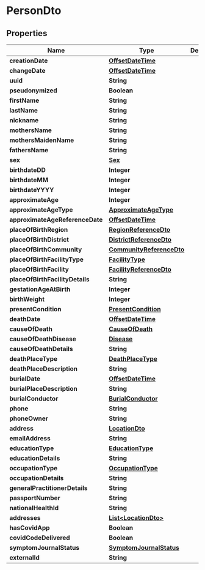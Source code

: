 # PersonDto

## Properties
Name | Type | Description | Notes
------------ | ------------- | ------------- | -------------
**creationDate** | [**OffsetDateTime**](OffsetDateTime.md) |  |  [optional]
**changeDate** | [**OffsetDateTime**](OffsetDateTime.md) |  |  [optional]
**uuid** | **String** |  |  [optional]
**pseudonymized** | **Boolean** |  |  [optional]
**firstName** | **String** |  | 
**lastName** | **String** |  | 
**nickname** | **String** |  |  [optional]
**mothersName** | **String** |  |  [optional]
**mothersMaidenName** | **String** |  |  [optional]
**fathersName** | **String** |  |  [optional]
**sex** | [**Sex**](Sex.md) |  |  [optional]
**birthdateDD** | **Integer** |  |  [optional]
**birthdateMM** | **Integer** |  |  [optional]
**birthdateYYYY** | **Integer** |  |  [optional]
**approximateAge** | **Integer** |  |  [optional]
**approximateAgeType** | [**ApproximateAgeType**](ApproximateAgeType.md) |  |  [optional]
**approximateAgeReferenceDate** | [**OffsetDateTime**](OffsetDateTime.md) |  |  [optional]
**placeOfBirthRegion** | [**RegionReferenceDto**](RegionReferenceDto.md) |  |  [optional]
**placeOfBirthDistrict** | [**DistrictReferenceDto**](DistrictReferenceDto.md) |  |  [optional]
**placeOfBirthCommunity** | [**CommunityReferenceDto**](CommunityReferenceDto.md) |  |  [optional]
**placeOfBirthFacilityType** | [**FacilityType**](FacilityType.md) |  |  [optional]
**placeOfBirthFacility** | [**FacilityReferenceDto**](FacilityReferenceDto.md) |  |  [optional]
**placeOfBirthFacilityDetails** | **String** |  |  [optional]
**gestationAgeAtBirth** | **Integer** |  |  [optional]
**birthWeight** | **Integer** |  |  [optional]
**presentCondition** | [**PresentCondition**](PresentCondition.md) |  |  [optional]
**deathDate** | [**OffsetDateTime**](OffsetDateTime.md) |  |  [optional]
**causeOfDeath** | [**CauseOfDeath**](CauseOfDeath.md) |  |  [optional]
**causeOfDeathDisease** | [**Disease**](Disease.md) |  |  [optional]
**causeOfDeathDetails** | **String** |  |  [optional]
**deathPlaceType** | [**DeathPlaceType**](DeathPlaceType.md) |  |  [optional]
**deathPlaceDescription** | **String** |  |  [optional]
**burialDate** | [**OffsetDateTime**](OffsetDateTime.md) |  |  [optional]
**burialPlaceDescription** | **String** |  |  [optional]
**burialConductor** | [**BurialConductor**](BurialConductor.md) |  |  [optional]
**phone** | **String** |  |  [optional]
**phoneOwner** | **String** |  |  [optional]
**address** | [**LocationDto**](LocationDto.md) |  |  [optional]
**emailAddress** | **String** |  |  [optional]
**educationType** | [**EducationType**](EducationType.md) |  |  [optional]
**educationDetails** | **String** |  |  [optional]
**occupationType** | [**OccupationType**](OccupationType.md) |  |  [optional]
**occupationDetails** | **String** |  |  [optional]
**generalPractitionerDetails** | **String** |  |  [optional]
**passportNumber** | **String** |  |  [optional]
**nationalHealthId** | **String** |  |  [optional]
**addresses** | [**List&lt;LocationDto&gt;**](LocationDto.md) |  |  [optional]
**hasCovidApp** | **Boolean** |  |  [optional]
**covidCodeDelivered** | **Boolean** |  |  [optional]
**symptomJournalStatus** | [**SymptomJournalStatus**](SymptomJournalStatus.md) |  |  [optional]
**externalId** | **String** |  |  [optional]
